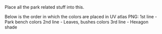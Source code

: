 Place all the park related stuff into this.

Below is the order in which the colors are placed in UV atlas PNG:
1st line - Park bench colors
2nd line - Leaves, bushes colors
3rd line - Hexagon shade